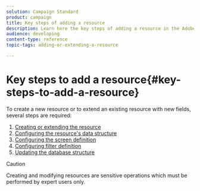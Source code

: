 ```yaml
---
solution: Campaign Standard
product: campaign
title: Key steps of adding a resource
description: Learn here the key steps of adding a resource in the Adobe Campaign data model.
audience: developing
content-type: reference
topic-tags: adding-or-extending-a-resource

---
```


# Key steps to add a resource{#key-steps-to-add-a-resource}

To create a new resource or to extend an existing resource with new fields, several steps are required:

1. [Creating or extending the resource](../../developing/using/creating-or-extending-the-resource.md)
1. [Configuring the resource's data structure](../../developing/using/configuring-the-resource-s-data-structure.md)
1. [Configuring the screen definition](../../developing/using/configuring-the-screen-definition.md)
1. [Configuring filter definition](../../developing/using/configuring-filter-definition.md)
1. [Updating the database structure](../../developing/using/updating-the-database-structure.md)

>[!CAUTION]
>
>Creating and modifying resources are sensitive operations which must be performed by expert users only.

